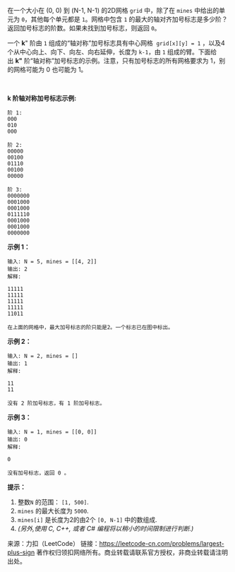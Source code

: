 在一个大小在 (0, 0) 到 (N-1, N-1) 的2D网格 ```grid``` 中，除了在 ```mines``` 中给出的单元为 ```0```，其他每个单元都是 ```1```。网格中包含 ```1``` 的最大的轴对齐加号标志是多少阶？返回加号标志的阶数。如果未找到加号标志，则返回 ```0```。

一个 **k**" 阶由 ```1``` 组成的“轴对称”加号标志具有中心网格  ```grid[x][y] = 1``` ，以及4个从中心向上、向下、向左、向右延伸，长度为 ```k-1```，由 ```1``` 组成的臂。下面给出 **k"** 阶“轴对称”加号标志的示例。注意，只有加号标志的所有网格要求为 1，别的网格可能为 0 也可能为 1。

 

**k 阶轴对称加号标志示例:**
```
阶 1:
000
010
000

阶 2:
00000
00100
01110
00100
00000

阶 3:
0000000
0001000
0001000
0111110
0001000
0001000
0000000
```

**示例 1：**
```
输入: N = 5, mines = [[4, 2]]
输出: 2
解释:

11111
11111
11111
11111
11011

在上面的网格中，最大加号标志的阶只能是2。一个标志已在图中标出。
```

**示例 2：**
```
输入: N = 2, mines = []
输出: 1
解释:

11
11

没有 2 阶加号标志，有 1 阶加号标志。
```

**示例 3：**
```
输入: N = 1, mines = [[0, 0]]
输出: 0
解释:

0

没有加号标志，返回 0 。
```

**提示：**

1. 整数```N``` 的范围： ```[1, 500]```.
2. ```mines``` 的最大长度为 ```5000```.
3. ```mines[i]``` 是长度为2的由2个 ```[0, N-1]``` 中的数组成.
4. *(另外,使用 C, C++, 或者 C# 编程将以稍小的时间限制进行判断.)*

来源：力扣（LeetCode）
链接：https://leetcode-cn.com/problems/largest-plus-sign
著作权归领扣网络所有。商业转载请联系官方授权，非商业转载请注明出处。
